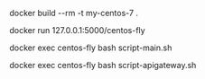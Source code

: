 docker build --rm -t my-centos-7 .

docker run 127.0.0.1:5000/centos-fly

docker exec centos-fly bash script-main.sh

docker exec centos-fly bash script-apigateway.sh